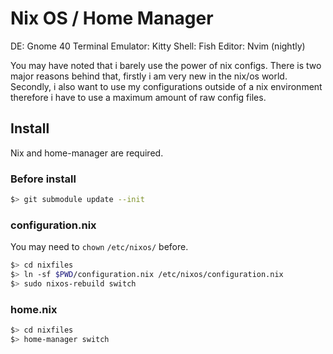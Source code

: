 # Nix OS / Home Manager

DE: Gnome 40
Terminal Emulator: Kitty
Shell: Fish
Editor: Nvim (nightly)

You may have noted that i barely use the power of nix configs. There is two major reasons behind that, firstly 
i am very new in the nix/os world. Secondly, i also want to use my configurations outside of a nix environment 
therefore i have to use a maximum amount of raw config files.

## Install
Nix and home-manager are required.

### Before install
```sh
$> git submodule update --init
```

### configuration.nix
You may need to `chown` `/etc/nixos/` before.

```sh
$> cd nixfiles
$> ln -sf $PWD/configuration.nix /etc/nixos/configuration.nix
$> sudo nixos-rebuild switch
```

### home.nix
```sh
$> cd nixfiles
$> home-manager switch
```

